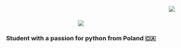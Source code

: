 <img align="right" src="https://visitor-badge.laobi.icu/badge?page_id=salesp07.salesp07" />
<h1 align="center">
    <img src="https://readme-typing-svg.herokuapp.com/?font=Righteous&size=35&center=true&vCenter=true&width=500&height=70&duration=4000&lines=Hi+There!+👋;+I'm+Mateusz+Zaniewski!;" />
</h1>

<h3 align="center">Student with a passion for python from Poland 🇨🇦</h3>

<br/>
